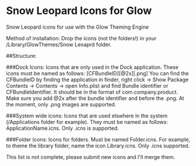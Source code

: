 # Snow Leopard Icons for Glow
Snow Leopard icons for use with the Glow Theming Engine

Method of installation: Drop the icons (not the folders!) in your /Library/GlowThemes/Snow Leoaprd folder.

##Structure: 

###Dock Icons: 
Icons that are only used in the Dock application. These icons must be named as follows: [CFBundleID][@2x][.png] 
You can find the CFBundleID by finding the application in finder, right click -> Show Package Contents -> Contents -> open Info.plist and find Bundle identifier or CFBundleIdentifier. 
It should be in the format of com.company.product. Make sure you add @2x after the bundle identifier and before the .png. At the moment, only .png images are supported. 

###System wide icons:
Icons that are used elswhere in the system (/Applications folder for example). They must be named as follows: ApplicationName.icns. Only .icns is supported. 

###Folder Icons: 
Icons for folders. Must be named Folder.icns. For example, to theme the library folder, name the icon Library.icns. Only .icns supported. 


This list is not complete, please submit new icons and I'll merge them.

